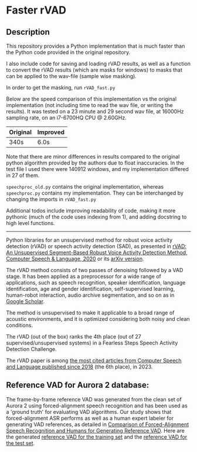 # Faster rVAD

## Description
This repository provides a Python implementation that is much faster than the Python code provided in the original repository.

I also include code for saving and loading rVAD results, as well as a function to convert the rVAD results (which are masks for windows) to masks that can be applied to the wav-file (sample wise masking).

In order to get the masking, run `rVAD_fast.py`

Below are the speed comparison of this implementation vs the original implementation (not including time to read the wav file, or writing the results). It was tested on a 23 minute and 29 second wav file, at 16000Hz sampling rate, on an i7-6700HQ CPU @ 2.60GHz.

|Original|Improved|
|-|-|
|340s|6.0s|

Note that there are minor differences in results compared to the original python algorithm provided by the authors due to float inaccuracies. In the test file I used there were 140912 windows, and my implementation differed in 27 of them.

`speechproc_old.py` contains the original implementation, whereas `speechproc.py` contains my implementation. They can be interchanged by changing the imports in `rVAD_fast.py`

Additional todos include improving readability of code, making it more pythonic (much of the code uses indexing from 1), and adding docstring to high level functions.

---

Python libraries for an unsupervised method for robust voice activity detection (rVAD) or speech activity detection (SAD), as presented in [rVAD: An Unsupervised Segment-Based Robust Voice Activity Detection Method, Computer Speech & Language, 2020](https://www.sciencedirect.com/science/article/pii/S0885230819300920) or its [arXiv version](https://arxiv.org/abs/1906.03588). 

The rVAD method consists of two passes of denoising followed by a VAD stage. It has been applied as a preprocessor for a wide range of applications, such as speech recognition, speaker identification, language identification, age and gender identification, self-supervised learning, human-robot interaction, audio archive segmentation, and so on as in [Google Scholar](https://scholar.google.com/citations?view_op=view_citation&hl=en&user=fugL2E8AAAAJ&citation_for_view=fugL2E8AAAAJ:-mN3Mh-tlDkC).  

The method is unsupervised to make it applicable to a broad range of acoustic environments, and it is optimized considering both noisy and clean conditions. 

The rVAD (out of the box) ranks the 4th place (out of 27 supervised/unsupervised systems) in a Fearless Steps Speech Activity Detection Challenge. 

The rVAD paper is among [the most cited articles from Computer Speech and Language published since 2018](https://www.journals.elsevier.com/computer-speech-and-language/most-cited-articles) (the 6th place), in 2023.


## Reference VAD for Aurora 2 database:
The frame-by-frame reference VAD was generated from the clean set of Aurora 2 using forced-alignment speech recognition and has been used as a 'ground truth' for evaluating VAD algorithms. Our study shows that forced-alignment ASR performs as well as a human expert labeler for generating VAD references, as detailed in [Comparison of Forced-Alignment Speech Recognition and Humans for Generating Reference VAD](https://www.isca-speech.org/archive/interspeech_2015/papers/i15_2937.pdf). Here are the generated [reference VAD for the training set](Aurora2TrainSet-ReferenceVAD.zip) and the [reference VAD for the test set](Aurora2TestSet-ReferenceVAD.zip). 

